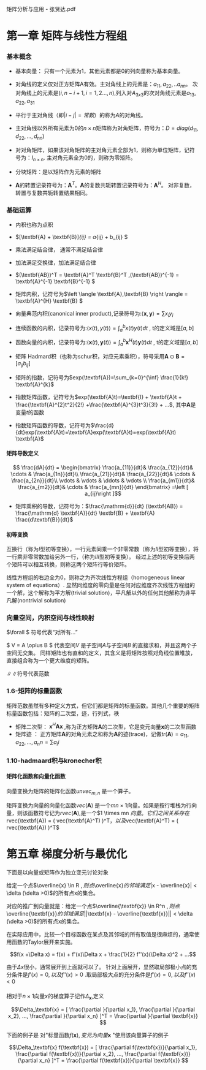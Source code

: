 
矩阵分析与应用 - 张贤达.pdf

# 第一章 矩阵与线性方程组

### 基本概念
- 基本向量： 只有一个元素为1，其他元素都是0的列向量称为基本向量。
  
- 对角线的定义仅对正方矩阵A有效。主对角线上的元素是：$a_{11},a_{22},..a_{nn}$。 次对角线上的元素是$(i,n-i+1, i=1,2...,n)$,列入对$A_{3x3}$的次对角线元素是$a_{13},a_{22},a_{31}$

- 平行于主对角线（即$|i-j|=常数$）的称为$A$的对角线。

- 主对角线以外所有元素为0的$n \times n$矩阵称为对角矩阵，符号为：$D=diag(d_{11},d_{22},...,d_{nn})$

- 对对角矩阵，如果该对角矩阵的主对角元素全部为1，则称为单位矩阵，记符号为：$I_{n \times n}$. 主对角元素全为0的，则称为零矩阵。

- 分块矩阵：是以矩阵作为元素的矩阵

- $\textbf{A}$的转置记录符号为：$\textbf{A}^T$。$\textbf{A}$的复数共轭转置记录符号为：$\textbf{A}^H$。 对非复数，转置与复数共轭转置结果相同。

### 基础运算
- 内积也称为点积
- $[\textbf{A} + \textbf{B}]_{ij} = a_{ij} + b_{ij} $
- 乘法满足结合律， 通常不满足结合律
- 加法满足交换律，加法满足结合律
- $(\textbf{AB})^T = \textbf{A}^T \textbf{B}^T  $,$(\textbf{AB})^{-1} = \textbf{A}^{-1} \textbf{B}^{-1}  $
- 矩阵内积，记符号为$\left \langle \textbf{A},\textbf{B} \right \rangle = \textbf{A}^{H} \textbf{B}  $
- 向量典范内积(canonical inner product),记录符号为:$\left \langle \textbf{x},\textbf{y} \right \rangle = \sum x_i y_i$
- 连续函数的内积，记录符号为:$\left \langle x(t),y(t) \right \rangle =  \int_{a}^{b} x(t)y(t)dt$ , t的定义域是$[a,b]$
- 函数向量的内积，记录符号为:$\left \langle \textbf{x}(t),\textbf{y}(t) \right \rangle =  \int_{a}^{b} \textbf{x}^{H}(t) \textbf{y}(t)dt$ , t的定义域是$[a,b]$

- 矩阵 Hadmard积（也称为schur积，对应元素乘积），符号采用$\textbf{A} \odot \textbf{B} = [a_{ij} b_{ij}]$

- 矩阵的指数，记符号为$exp(\textbf{A})=\sum_{k=0}^{\inf} \frac{1}{k!} \textbf{A}^{k}$

- 指数矩阵函数，记符号为$exp(\textbf{A}t)=\textbf{I} + \textbf{A}t + \frac{\textbf{A}^{2}t^2}{2!} +\frac{\textbf{A}^{3}t^3}{3!} + ...$, 其中$\textbf{A}$是变量$t$的函数
- 指数矩阵函数的导数，记符号为$\frac{d}{dt}exp(\textbf{A}t)=\textbf{A}exp(\textbf{A}t)=exp(\textbf{A}t) \textbf{A}$

#### 矩阵导数定义

$$ \frac{dA}{dt} =
\begin{bmatrix}
\frac{a_{11}}{dt}& \frac{a_{12}}{dt}& \cdots  & \frac{a_{1n}}{dt}\\
\frac{a_{21}}{dt}& \frac{a_{22}}{dt}& \cdots  & \frac{a_{2n}}{dt}\\
\vdots & \vdots & \ddots & \vdots \\
\frac{a_{m1}}{dt}& \frac{a_{m2}}{dt}& \cdots  & \frac{a_{mn}}{dt}
\end{bmatrix}
=\left [ a_{ij}\right ]$$

- 矩阵乘积的导数，记符号为：$\frac{\mathrm{d}}{dt} (\textbf{AB}) = \frac{\mathrm{d} \textbf{A}}{dt} \textbf{B} + \textbf{A} \frac{d\textbf{B}}{dt}$

#### 初等变换

互换行（称为$I$型初等变换），一行元素同乘一个非零常数（称为$II$型初等变换），将一行乘非零常数加给另外一行，（称为$III$型初等变换）。 经过上述的初等变换后两个矩阵可以相互转换，则称这两个矩阵行等价矩阵。

线性方程组的右边全为0，则称之为齐次线性方程组（homogeneous linear system of equations）. 显然同维度的零向量是任何对应维度齐次线性方程组的一个解，这个解称为平方解(trivial solution)，平凡解以外的任何其他解称为非平凡解(nontrivial solution)

### 向量空间，内积空间与线性映射

$\forall $ 符号代表“对所有...”

$ V = A \oplus B $ 代表空间$V$ 是子空间$A$与子空间$B$ 的直接求和，并且这两个子空间无交集。 同样矩阵也有直和的定义，其含义是将矩阵按照对角线位置堆放，直接组合称为一个更大维度的矩阵。

$\left \| \right \|$符号代表范数

### 1.6-矩阵的标量函数

矩阵范数虽然有多种定义方式，但它们都是矩阵的标量函数。其他几个重要的矩阵标量函数包括：矩阵的二次型，迹，行列式，秩

- 矩阵二次型： $\textbf{x}^H \textbf{A} \textbf{x}$ ,称为正方矩阵$\textbf{A}$的二次型，它是变元向量$\textbf{x}$的二次型函数
- 矩阵迹 ： 正方矩阵$\textbf{A}$的对角元素之和称为$\textbf{A}$的迹(trace)，记做$tr(\textbf{A})= a_11,a_22,...,a_nn = \sum a_ii$


### 1.10-hadmaard积与kronecher积

#### 矩阵化函数和向量化函数

向量变换为矩阵的矩阵化函数$unvec_{m,n}$ 是一个算子。

矩阵变换为向量的向量化函数$vec(\textbf{A})$ 是一个$mn \times 1$向量。如果是按行堆栈为行向量，则该函数符号记为$rvec(\textbf{A})$,是一个$1 \times mn $向量。 它们之间关系存在$rvec(\textbf{A}) = ( vec(\textbf{A}^T) )^T$， 以及$vec(\textbf{A}^T) = ( rvec(\textbf{A}) )^T$

# 第五章 梯度分析与最优化

下面是以向量或矩阵作为独立变元讨论对象

给定一个点$\overline{x} \in R $,则点$\overline{x}$的邻域满足$|x - \overline{x}| < \delta (\delta >0)$的所有点x的集合。

对应的推广到向量就是：给定一个点$\overline{\textbf{x}} \in R^n $,则点$\overline{\textbf{x}}$的邻域满足$||\textbf{x} - \overline{\textbf{x}}|| < \delta (\delta >0)$的所有点x的集合。

在实际应用中，比较一个目标函数在某点及其邻域的所有取值是很麻烦的，通常使用函数的Taylor展开来实施。

$$f(x +\Delta x) = f(x) + f'(x)\Delta x + \frac{1}{2} f''(x)(\Delta x)^2 + ...$$

由于$\Delta x$很小，通常展开到上面就可以了。 针对上面展开，显然取局部极小点的充分条件是$f'(x)=0, 以及 f''(x) >0$ .取局部极大点的充分条件是$f'(x)=0, 以及 f''(x) <0$

#### 

相对于$n \times 1$向量$x$的梯度算子记作$\Delta_\textbf{x}$,定义

$$\Delta_\textbf{x} = [ \frac{\partial }{\partial x_1}, \frac{\partial }{\partial x_2}, ..., \frac{\partial }{\partial x_n} ]^T = \frac{\partial }{\partial \textbf{x}} $$

下面的例子是 对"标量函数$f(\textbf{x}),变元为向量\textbf{x}$ "使用该向量算子的例子

$$\Delta_\textbf{x} f(\textbf{x}) = [ \frac{\partial f(\textbf{x})}{\partial x_1}, \frac{\partial f(\textbf{x})}{\partial x_2}, ..., \frac{\partial f(\textbf{x})}{\partial x_n} ]^T = \frac{\partial f(\textbf{x})}{\partial \textbf{x}} $$

